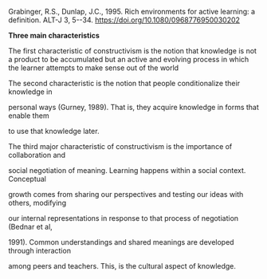 Grabinger, R.S., Dunlap, J.C., 1995. Rich environments for active learning: a definition. ALT-J 3, 5--34. https://doi.org/10.1080/0968776950030202

**Three main characteristics**

The first characteristic of constructivism is the notion that knowledge is not a product to be accumulated but an active and evolving process in which the learner attempts to make sense out of the world

The second characteristic is the notion that people conditionalize their knowledge in

personal ways (Gurney, 1989). That is, they acquire knowledge in forms that enable them

to use that knowledge later.

The third major characteristic of constructivism is the importance of collaboration and

social negotiation of meaning. Learning happens within a social context. Conceptual

growth comes from sharing our perspectives and testing our ideas with others, modifying

our internal representations in response to that process of negotiation (Bednar et al,

1991). Common understandings and shared meanings are developed through interaction

among peers and teachers. This, is the cultural aspect of knowledge. 